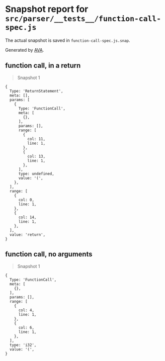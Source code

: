 # Snapshot report for `src/parser/__tests__/function-call-spec.js`

The actual snapshot is saved in `function-call-spec.js.snap`.

Generated by [AVA](https://ava.li).

## function call, in a return

> Snapshot 1

    {
      Type: 'ReturnStatement',
      meta: [],
      params: [
        {
          Type: 'FunctionCall',
          meta: [
            {},
          ],
          params: [],
          range: [
            {
              col: 11,
              line: 1,
            },
            {
              col: 13,
              line: 1,
            },
          ],
          type: undefined,
          value: '(',
        },
      ],
      range: [
        {
          col: 0,
          line: 1,
        },
        {
          col: 14,
          line: 1,
        },
      ],
      value: 'return',
    }

## function call, no arguments

> Snapshot 1

    {
      Type: 'FunctionCall',
      meta: [
        {},
      ],
      params: [],
      range: [
        {
          col: 4,
          line: 1,
        },
        {
          col: 6,
          line: 1,
        },
      ],
      type: 'i32',
      value: '(',
    }
